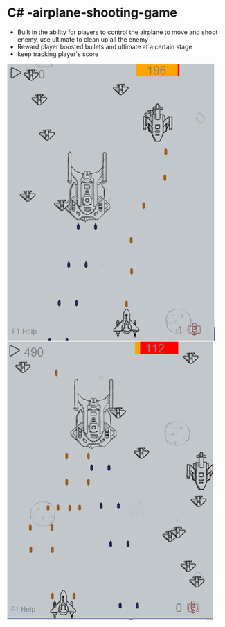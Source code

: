 # C# -airplane-shooting-game
*	Built in the ability for players to control the airplane to move and shoot enemy, use ultimate to clean up all the enemy
*	Reward player boosted bullets and ultimate at a certain stage
* keep tracking player's score

<img src = "airplane%20shooting%20game/screenshot1.PNG" ><img src = "airplane%20shooting%20game/screenshot2.PNG">


